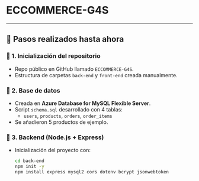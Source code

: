 # ECCOMMERCE-G4S


---

## 🔧 Pasos realizados hasta ahora

### 🔹 1. Inicialización del repositorio
- Repo público en GitHub llamado `ECCOMMERCE-G4S`.
- Estructura de carpetas `back-end` y `front-end` creada manualmente.

### 🔹 2. Base de datos
- Creada en **Azure Database for MySQL Flexible Server**.
- Script `schema.sql` desarrollado con 4 tablas:
  - `users`, `products`, `orders`, `order_items`
- Se añadieron 5 productos de ejemplo.


### 🔹 3. Backend (Node.js + Express)
- Inicialización del proyecto con:
  ```bash
  cd back-end
  npm init -y
  npm install express mysql2 cors dotenv bcrypt jsonwebtoken

